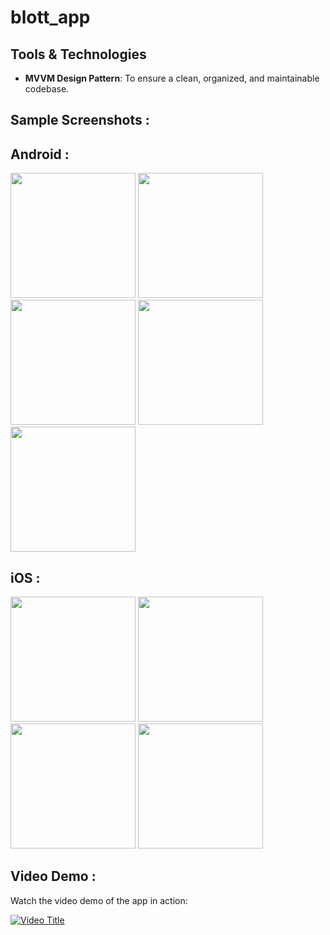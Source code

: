 # blott_app

## Tools & Technologies

- **MVVM Design Pattern**: To ensure a clean, organized, and maintainable codebase.

## Sample Screenshots :
## Android :
<img src="https://github.com/user-attachments/assets/5bad7123-4517-4c0d-85eb-2f007454fc84" width="200">
<img src="https://github.com/user-attachments/assets/ea9c4aee-d4ff-40d5-b562-c258fce9c6b8" width="200">
<img src="https://github.com/user-attachments/assets/6725b8f6-1c1f-4d42-aeec-a8808d859f70" width="200">
<img src="https://github.com/user-attachments/assets/a5034de4-43ec-4eec-b425-138c9e1570bb" width="200">
<img src="https://github.com/user-attachments/assets/e5f3d4ba-9997-4ae6-bffe-0d89fc7efe37" width="200">

## iOS :
<img src="https://github.com/user-attachments/assets/295577b2-06ff-480d-addd-8afbb19bfb13" width="200">
<img src="https://github.com/user-attachments/assets/74abfd08-dc13-4317-a1ae-ff5cd6130651" width="200">
<img src="https://github.com/user-attachments/assets/06af68fb-dd02-4f24-ab83-6ab12d2a5374" width="200">
<img src="https://github.com/user-attachments/assets/35882f63-7773-468a-9161-e19523ad444d" width="200">

## Video Demo :

Watch the video demo of the app in action:

[![Video Title](https://github.com/user-attachments/assets/9d1ab491-8b65-4180-81cd-69126f854f07)](https://github.com/user-attachments/assets/9d1ab491-8b65-4180-81cd-69126f854f07)
